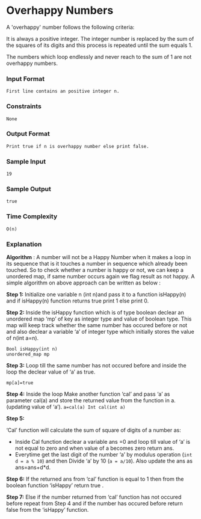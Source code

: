 # Overhappy Numbers

A 'overhappy' number follows the following criteria:

It is always a positive integer. The integer number is replaced by the sum of the squares of its digits and this process is repeated until the sum equals 1.

The numbers which loop endlessly and never reach to the sum of 1 are not overhappy numbers.

### Input Format

```
First line contains an positive integer n.
```

### Constraints

```
None
```

### Output Format

```
Print true if n is overhappy number else print false.
```

### Sample Input

```
19
```

### Sample Output

```
true
```

### Time Complexity

```
O(n)
```

### Explanation

**Algorithm** :
A number will not be a Happy Number when it makes a loop in its sequence that is it
touches a number in sequence which already been touched. So to check whether a number is happy or not, we can keep a unordered map, if same number occurs again we flag result as not happy. A simple algorithm on above approach can be written as below :

**Step 1:** Initialize one variable n (int n)and pass it to a function isHappy(n) and if isHappy(n) function returns true print 1 else print 0.

**Step 2:** Inside the isHappy function which is of type boolean declear an unordered map ‘mp’ of key as integer type and value of boolean type. This map will keep track whether the same number has occured before or not and also declear a variable ‘a’ of integer type which initially stores the value of n(int a=n).

```
Bool isHappy(int n)
unordered_map mp
```

**Step 3:** Loop till the same number has not occured before and inside the loop the declear value of ‘a’ as true.

```
mp[a]=true
```

**Step 4:** Inside the loop Make another function ‘cal’ and pass ‘a’ as parameter cal(a) and store the returned value from the function in a.(updating value of ‘a’). `a=cal(a) Int cal(int a)`

**Step 5:**

‘Cal’ function will calculate the sum of square of digits of a number as:

- Inside Cal function declear a variable ans =0 and loop till value of ‘a’ is not equal to zero and when value of a becomes zero return ans.
- Everytime get the last digit of the number ‘a’ by modulus operation (`int d = a % 10`) and then Divide ‘a’ by 10 (`a = a/10`). Also update the ans as ans=ans+d\*d.

**Step 6:** If the returned ans from ‘cal’ function is equal to 1 then from the boolean function ‘isHappy’ return true .

**Step 7:** Else if the number returned from ‘cal’ function has not occured before repeat from Step 4 and if the number has occured before return false from the ‘isHappy’ function.
